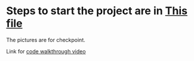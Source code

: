 # Steps to start the project are in [This file](https://github.com/malingzhi58/14848HW/blob/master/option1/ProjWeb/README.md)

The pictures are for checkpoint.

Link for [code walkthrough video](https://www.youtube.com/watch?v=0XExwE84pCk)

